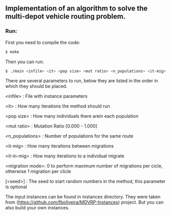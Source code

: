 ## Implementation of an algorithm to solve the multi-depot vehicle routing problem.

### Run:
First you need to compile the code:

```bash
$ make
```
Then you can run:

```bash
$ ./main <infile> <it> <pop size> <mut ratio> <n_populations> <it-mig> <it-in-mig> <migration mode> [<seed>]
```
There are several parameters to run, below they are listed in the order in which they should be placed.

\<infile>        : File with instance parameters
  
\<it>            : How many iterations the method should run
  
\<pop size>      : How many individuals there arein each population
  
\<mut ratio>     : Mutation Ratio [0.000 - 1.000]
  
\<n_populations> : Number of populations for the same route

\<it-mig>        : How many iterations between migrations

\<it-in-mig>     : How many iterations to a individual migrate

\<migration mode>: 0 to perform maximum number of migrations per cicle, otherwise 1 migration per clicle
  
 
[\<seed>]        : The seed to start random numbers in the method, this parameter is optional


The input instances can be found in  instances directory. They were taken from
(https://github.com/fboliveira/MDVRP-Instances) project.  But you can also build your own instances.
